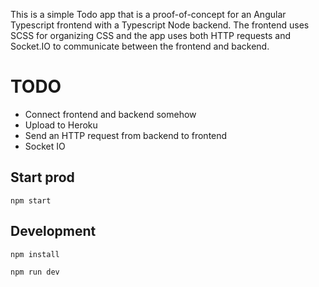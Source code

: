 This is a simple Todo app that is a proof-of-concept for an Angular Typescript
frontend with a Typescript Node backend. The frontend uses SCSS for organizing
CSS and the app uses both HTTP requests and Socket.IO to communicate between
the frontend and backend.

# TODO
* Connect frontend and backend somehow
* Upload to Heroku
* Send an HTTP request from backend to frontend
* Socket IO

## Start prod
```
npm start
```

## Development
```
npm install
```

```
npm run dev
```
